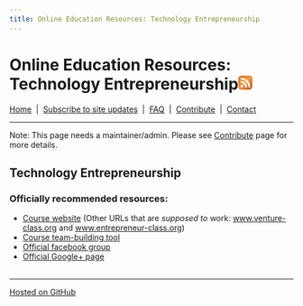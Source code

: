 ```yaml
---
title: Online Education Resources: Technology Entrepreneurship
---
```


# Online Education Resources: Technology Entrepreneurship<a href=""><img src="https://github.com/amberj/online-edu-resources/raw/gh-pages/feed-icon.png" alt="RSS Feed" /></a>
[Home](http://amberj.github.com/online-edu-resources/ "Online Educational Resources: Home") &nbsp;|&nbsp; [Subscribe to site updates](http://amberj.github.com/online-edu-resources/subscribe.html "Online Educational Resources: Subscribe to site updates") &nbsp;|&nbsp; [FAQ](http://amberj.github.com/online-edu-resources/faq.html "Online Educational Resources: FAQ") &nbsp;|&nbsp; [Contribute](http://amberj.github.com/online-edu-resources/contribute.html "Online Educational Reqources: Contribute") &nbsp;|&nbsp; [Contact](http://amberj.github.com/online-edu-resources/contact.html "Online Educational Resources: Contact")<br />

<hr />

Note: This page needs a maintainer/admin. Please see [Contribute](http://amberj.github.com/online-edu-resources/contribute.html) page for more details.

## Technology Entrepreneurship
### Officially recommended resources:
* [Course website](http://eesley.blogspot.com/) (Other URLs that are _supposed to_ work: www.venture-class.org and www.entrepreneur-class.org)
* [Course team-building tool](http://venture-lab.org/)
* [Official facebook group](https://www.facebook.com/groups/350946004938005/)
* [Official Google+ page](https://plus.google.com/102279327257897906655/posts)
<br /><br />
<hr />

[Hosted on GitHub](https://github.com/amberj/online-edu-resources "online-edu-resources on GitHub")
